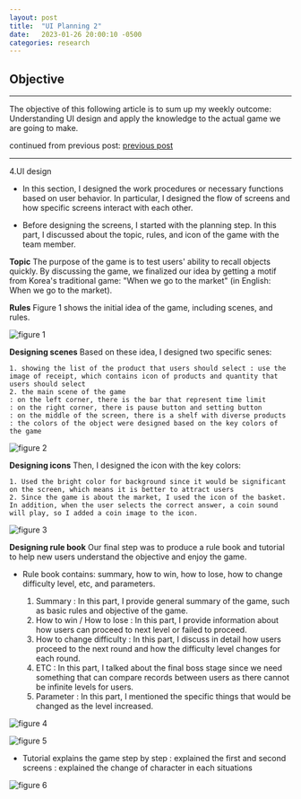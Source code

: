 ```yaml
---
layout: post
title:  "UI Planning 2"
date:   2023-01-26 20:00:10 -0500
categories: research
---
```


## Objective

---

The objective of this following article is to sum up my weekly outcome: Understanding UI design and apply the knowledge to the actual game we are going to make.

continued from previous post: [previous post](https://dahyounglee.github.io/devblog/research/2023/01/20/homework.html)

---

4.UI design

- In this section, I designed the work procedures or necessary functions based on user behavior. In particular, I designed the flow of screens and how specific screens interact with each other.

- Before designing the screens, I started with the planning step. In this part, I discussed about the topic, rules, and icon of the game with the team member.

**Topic**
The purpose of the game is to test users' ability to recall objects quickly. By discussing the game, we finalized our idea by getting a motif from Korea's traditional game: "When we go to the market" (in English: When we go to the market).

**Rules**
Figure 1 shows the initial idea of the game, including scenes, and rules.

![figure 1](https://res.cloudinary.com/da7rg3ojv/image/upload/v1674852144/%EC%8A%A4%ED%81%AC%EB%A6%B0%EC%83%B7_2023-01-27_%EC%98%A4%ED%9B%84_3.42.18_td2c9r.png)

**Designing scenes**
Based on these idea, I designed two specific senes:

    1. showing the list of the product that users should select : use the image of receipt, which contains icon of products and quantity that users should select
    2. the main scene of the game
    : on the left corner, there is the bar that represent time limit
    : on the right corner, there is pause button and setting button
    : on the middle of the screen, there is a shelf with diverse products
    : the colors of the object were designed based on the key colors of the game
![figure 2](https://res.cloudinary.com/da7rg3ojv/image/upload/v1674851631/Receipt_hzwwe5.png)

**Designing icons**
Then, I designed the icon with the key colors:

    1. Used the bright color for background since it would be significant on the screen, which means it is better to attract users
    2. Since the game is about the market, I used the icon of the basket. In addition, when the user selects the correct answer, a coin sound will play, so I added a coin image to the icon.
![figure 3](https://res.cloudinary.com/da7rg3ojv/image/upload/v1674852260/%EC%8A%A4%ED%81%AC%EB%A6%B0%EC%83%B7_2023-01-26_%EC%98%A4%ED%9B%84_11.09.00_t1zpx0.png)

**Designing rule book**
Our final step was to produce a rule book and tutorial to help new users understand the objective and enjoy the game.

- Rule book contains: summary, how to win, how to lose, how to change difficulty level, etc, and parameters.

    1. Summary
    : In this part, I provide general summary of the game, such as basic rules and objective of the game.
    2. How to win / How to lose
    : In this part, I provide information about how users can proceed to next level or failed to proceed.
    3. How to change difficulty
    : In this part, I discuss in detail how users proceed to the next round and how the difficulty level changes for each round.
    4. ETC
    : In this part, I talked about the final boss stage since we need something that can compare records between users as there cannot be infinite levels for users.
    5. Parameter
    : In this part, I mentioned the specific things that would be changed as the level increased.

![figure 4](https://res.cloudinary.com/da7rg3ojv/image/upload/v1674853076/%EC%8A%A4%ED%81%AC%EB%A6%B0%EC%83%B7_2023-01-27_%EC%98%A4%ED%9B%84_3.57.49_fzkwz1.png)

![figure 5](https://res.cloudinary.com/da7rg3ojv/image/upload/v1674853089/%EC%8A%A4%ED%81%AC%EB%A6%B0%EC%83%B7_2023-01-27_%EC%98%A4%ED%9B%84_3.58.07_jd5cc8.png)

- Tutorial explains the game step by step
 : explained the first and second screens
 : explained the change of character in each situations

![figure 6](https://res.cloudinary.com/da7rg3ojv/image/upload/v1674853960/%EC%8A%A4%ED%81%AC%EB%A6%B0%EC%83%B7_2023-01-27_%EC%98%A4%ED%9B%84_4.12.33_zqg4n0.png)
